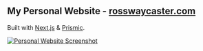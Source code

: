 ## My Personal Website - [rosswaycaster.com](https://rosswaycaster.com)
Built with [Next.js](https://github.com/zeit/next.js) & [Prismic](https://prismic.io).

[![Personal Website Screenshot](https://s22.postimg.cc/scirhh5b5/screencapture-localhost-3000-2018-05-29-15_48_03.png)](https://rosswaycaster.com)

